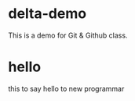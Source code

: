 # delta-demo
This is a demo for Git &amp; Github class.
# hello
this to say hello to  new programmar
